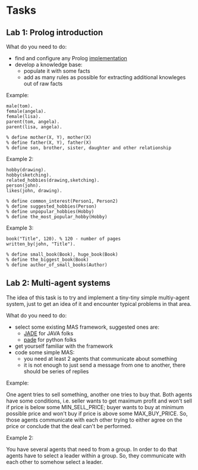 # Tasks

## Lab 1: Prolog introduction

What do you need to do:
- find and configure any Prolog [implementation](https://en.wikipedia.org/wiki/Comparison_of_Prolog_implementations)
- develop a knowledge base:
  - populate it with some facts
  - add as many rules as possible for extracting additional knowleges out of raw facts
  
Example:

```
male(tom).
female(angela).
female(lisa).
parent(tom, angela).
parent(lisa, angela).

% define mother(X, Y), mother(X)
% define father(X, Y), father(X)
% define son, brother, sister, daughter and other relationship
```

Example 2:

```
hobby(drawing).
hobby(sketching).
related_hobbies(drawing,sketching).
person(john).
likes(john, drawing).

% define common_interest(Person1, Person2)
% define suggested_hobbies(Person)
% define unpopular_hobbies(Hobby)
% define the_most_popular_hobby(Hobby)
```

Example 3:

```
book("Title", 120). % 120 - number of pages
written_by(john, "Title").

% define small_book(Book), huge_book(Book)
% define the_biggest_book(Book)
% define author_of_small_books(Author)
```

## Lab 2: Multi-agent systems

The idea of this task is to try and implement a tiny-tiny simple multiy-agent system,
just to get an idea of it and encounter typical problems in that area.

What do you need to do:
- select some existing MAS framework, suggested ones are:
  - [JADE](https://jade.tilab.com/) for JAVA folks
  - [pade](https://github.com/grei-ufc/pade) for python folks
- get yourself familiar with the framework
- code some simple MAS:
  - you need at least 2 agents that communicate about something
  - it is not enough to just send a message from one to another, there should be
    series of replies
    
Example:

One agent tries to sell something, another one tries to buy that. Both agents have some
conditions, i.e. seller wants to get maximum profit and won't sell if price is below
some MIN_SELL_PRICE; buyer wants to buy at minimum possible price and won't buy if price
is above some MAX_BUY_PRICE. So, those agents communicate with each other trying to either
agree on the price or conclude that the deal can't be performed.

Example 2:

You have several agents that need to from a group. In order to do that agents have to select
a leader within a group. So, they communicate with each other to somehow select a leader.